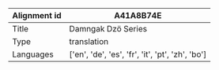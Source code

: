 |Alignment id | A41A8B74E
| --- | --- 
|Title | Damngak Dzö Series 
|Type | translation
|Languages | ['en', 'de', 'es', 'fr', 'it', 'pt', 'zh', 'bo']